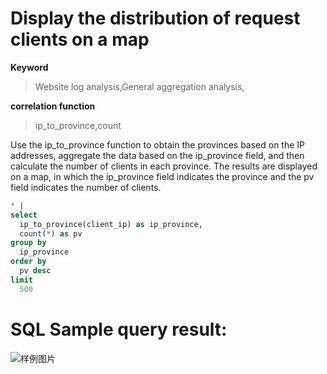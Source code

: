 # Display the distribution of request clients on a map

**Keyword**

> Website log analysis,General aggregation analysis,

**correlation function**

> ip_to_province,count

Use the ip_to_province function to obtain the provinces based on the IP addresses, aggregate the data based on the ip_province field, and then calculate the number of clients in each province. The results are displayed on a map, in which the ip_province field indicates the province and the pv field indicates the number of clients.

```SQL
* |
select
  ip_to_province(client_ip) as ip_province,
  count(*) as pv
group by
  ip_province
order by
  pv desc
limit
  500
```

# SQL Sample query result:

![样例图片](http://slsconsole.oss-cn-hangzhou.aliyuncs.com/sql_sample/1584603541282slb-access-log-slb_layer7_access_center_client_pv_china_distribution.png)
